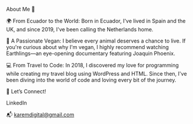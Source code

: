 About Me 🐾

🌍 From Ecuador to the World: Born in Ecuador, I've lived in Spain and the UK, and since 2019, I've been calling the Netherlands home.

🌱 A Passionate Vegan: I believe every animal deserves a chance to live. If you're curious about why I'm vegan, I highly recommend watching Earthlings—an eye-opening documentary featuring Joaquin Phoenix.

💻 From Travel to Code: In 2018, I discovered my love for programming while creating my travel blog using WordPress and HTML. Since then, I've been diving into the world of code and loving every bit of the journey.

💬 Let’s Connect!

LinkedIn

📬 karemdigital@gmail.com
